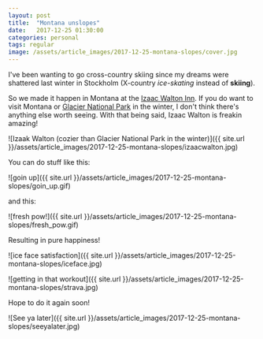```yaml
---
layout: post
title:  "Montana unslopes"
date:   2017-12-25 01:30:00
categories: personal
tags: regular
image: /assets/article_images/2017-12-25-montana-slopes/cover.jpg
---
```


I've been wanting to go cross-country skiing since my dreams were shattered last winter in Stockholm (X-country *ice-skating* instead of **skiing**).

So we made it happen in Montana at the [Izaac Walton Inn](iwinn). If you do want to visit Montana or [Glacier National Park](gnp) in the winter, I don't think there's anything else worth seeing. With that being said, Izaac Walton is freakin amazing!

![Izaak Walton (cozier than Glacier National Park in the winter)]({{ site.url }}/assets/article_images/2017-12-25-montana-slopes/izaacwalton.jpg)

You can do stuff like this:

![goin up]({{ site.url }}/assets/article_images/2017-12-25-montana-slopes/goin_up.gif)

and this:

![fresh pow!]({{ site.url }}/assets/article_images/2017-12-25-montana-slopes/fresh_pow.gif)

Resulting in pure happiness!

![ice face satisfaction]({{ site.url }}/assets/article_images/2017-12-25-montana-slopes/iceface.jpg)

![getting in that workout]({{ site.url }}/assets/article_images/2017-12-25-montana-slopes/strava.jpg)

Hope to do it again soon!

![See ya later]({{ site.url }}/assets/article_images/2017-12-25-montana-slopes/seeyalater.jpg)

[iwinn]: http://www.izaakwaltoninn.com
[gnp]: https://www.nps.gov/glac/index.htm
